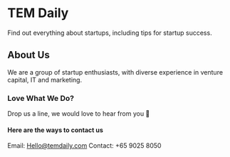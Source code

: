 # TEM Daily
Find out everything about startups, including tips for startup success.

## About Us
We are a group of startup enthusiasts, with diverse experience in venture capital, IT and marketing.

### Love What We Do? 
Drop us a line, we would love to hear from you &#x1F499;

#### Here are the ways to contact us

Email: Hello@temdaily.com
Contact: +65 9025 8050

